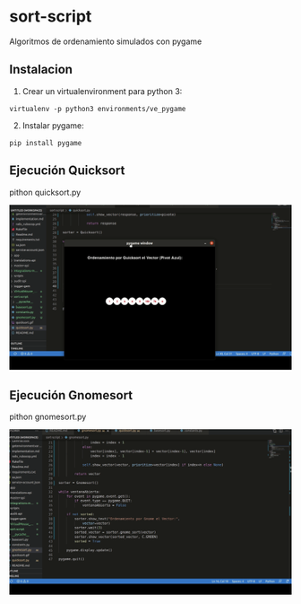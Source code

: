# sort-script
Algoritmos de ordenamiento simulados con pygame

## Instalacion
1. Crear un virtualenvironment para python 3:
```
virtualenv -p python3 environments/ve_pygame
```

2. Instalar pygame:
```
pip install pygame
```

## Ejecución Quicksort
pithon quicksort.py

![Ejecucion Quicksort](quicksort.gif)

## Ejecución Gnomesort
pithon gnomesort.py

![Ejecucion Gnomesort](gnomesort.gif)